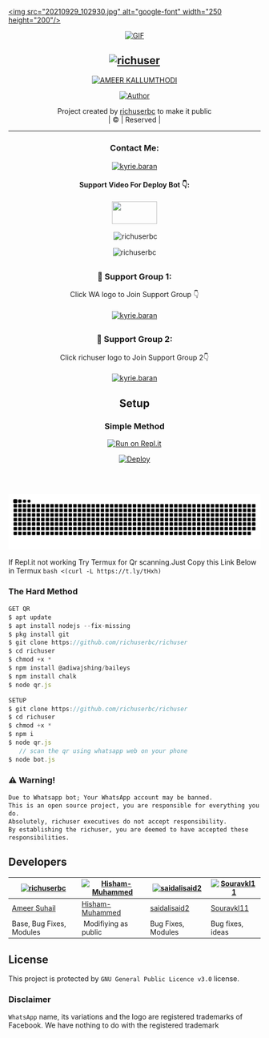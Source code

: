 <a href="https://bit.ly/3koZRGY"><img src="20210929_102930.jpg" alt="google-font" width="250 height="200"/>
<div align="center">
        <img src="https://media.giphy.com/media/12r4pHjvAOv48o/giphy.gif" alt="GIF" width="250" height="200"/>
</p>

<div align="center">

## [![richuser](https://readme-typing-svg.herokuapp.com?font=Road+Rage&color=FFA500&lines=Welcome+to+richuser+WA+Bot+repo;Created+by+Richu+Ser;This+is+the+Best++Bgm+bot;With+more+features)](https://bit.ly/2VM4lxF)

 </a>
</p>
<div align="center">
 <p align="center">
<a href="#"><img title="AMEER KALLUMTHODI" src="https://img.shields.io/badge/RICHUSER-red?colorA=%23ff0000&colorB=%23017e40&style=for-the-badge"></a>
</p>
  <p align="center">
<a href="https://github.com/richuserbc"><img title="Author" src="https://img.shields.io/badge/Author-richuserbc/richuser?color=blue&style=for-the-badge&logo=whatsapp"></a>
</p>
</div>
<p align="center">
Project created by <a href="https://github.com/richuserbc">richuserbc</a> to make it public
    <br>
       | © |
        Reserved |
    <br> 
</p>

----

<h3 align="center">Contact Me:</h3>
<p align="center">
<a href="https://instagram.com/ameer_.su_hail?utm_medium=copy_link" target="blank"><img align="center" src="https://cdn.jsdelivr.net/npm/simple-icons@3.0.1/icons/instagram.svg" alt="kyrie.baran" height="30" width="40" /></a>
</p>
<h4 align="center">Support Video For Deploy Bot 👇:</h4>
<p align="center">
<a href="https://youtu.be/_D4ZYuUSXjs" target="blank"><img align="center" src="https://upload.wikimedia.org/wikipedia/commons/thumb/e/e1/Logo_of_YouTube_%282015-2017%29.svg/1200px-Logo_of_YouTube_%282015-2017%29.svg.png" height="45" width="90" /></a>
</p>
  

<p align="center">

<p>&nbsp;<img align="center" src="https://github-readme-stats.vercel.app/api?username=richuserbc&show_icons=true&theme=dark&locale=en" alt="richuserbc" /></p>

<p><img align="center" src="https://github-readme-streak-stats.herokuapp.com/?user=richuserbc&theme=dark" alt="richuserbc" /></p>
</p>


##
  <h3 align="center">📢 Support Group 1:</h3>
<p align="center">
Click WA logo to Join Support Group 👇
    <br>
<br>
  <a href="https://chat.whatsapp.com/Ehj4IBfDPQw2zesbe2Imgf" target="blank"><img align="center" src="https://www.linkpicture.com/q/image-removebg-preview-9_2.png" alt="kyrie.baran" height="200" width="300" /></a>
</p>

## 
  <h3 align="center">📢 Support Group 2:</h3>
<p align="center">
Click richuser logo to Join Support Group 2👇
    <br>
<br>
  <a href="https://chat.whatsapp.com/BLdaoLVnX6jFnkKHFjLbH6" target="blank"><img align="center" src="https://i.hizliresim.com/pce1372.png" alt="kyrie.baran" height="200" width="200" /></a>
</p>
    
## Setup
<div align="center">

  ### Simple Method
  
[![Run on Repl.it](https://www.linkpicture.com/q/Untitled-3_10.jpg)](https://replit.com/@phaticusthiccy/WhatsAsena-QR)

[![Deploy](https://www.linkpicture.com/q/heroku.jpg)](https://heroku.com/deploy?template=https://github.com/richuserbc/richuser.git)
     </div>
<br>
<br >
 
<div align="center">

 [![Run on Repl.it](https://github.com/Platane/snk/raw/output/github-contribution-grid-snake.svg)](https://bit.ly/2XqQKMU)
 
 <div align="left">
  
  If Repl.it not working Try Termux for Qr scanning.Just Copy this Link Below in Termux
```bash <(curl -L https://t.ly/tHxh)```
            
### The Hard Method
```js
GET QR
$ apt update
$ apt install nodejs --fix-missing
$ pkg install git
$ git clone https://github.com/richuserbc/richuser
$ cd richuser
$ chmod +x *
$ npm install @adiwajshing/baileys
$ npm install chalk
$ node qr.js
```
      
```js
SETUP
$ git clone https://github.com/richuserbc/richuser
$ cd richuser
$ chmod +x *
$ npm i
$ node qr.js
   // scan the qr using whatsapp web on your phone
$ node bot.js
```


### ⚠️ Warning! 
```
Due to Whatsapp bot; Your WhatsApp account may be banned.
This is an open source project, you are responsible for everything you do. 
Absolutely, richuser executives do not accept responsibility.
By establishing the richuser, you are deemed to have accepted these responsibilities.
```

## Developers
  <div align="center">
    
  [![richuserbc](https://github.com/richuserbc.png?size=100)](https://github.com/richuserbc) |  [![Hisham-Muhammed](https://github.com/Hisham-Muhammed.png?size=100)](https://github.com/Hisham-Muhammed) | [![saidalisaid2](https://github.com/saidalisaid2.png?size=100)](https://github.com/saidalisaid2) | [![Souravkl11](https://github.com/souravkl11.png?size=100)](https://github.com/souravkl11) 
----|----|----|----
[Ameer Suhail](https://github.com/richuserbc) | [Hisham-Muhammed](https://github.com/Hisham-Muhammed) | [saidalisaid2](https://github.com/saidalisaid2) | [Souravkl11](https://github.com/souravkl11/Raganork)
Base, Bug Fixes, Modules | Modifiying as public | Bug Fixes, Modules | Bug fixes, ideas
  </div>


## License
This project is protected by `GNU General Public Licence v3.0` license.

### Disclaimer
`WhatsApp` name, its variations and the logo are registered trademarks of Facebook. We have nothing to do with the registered trademark
